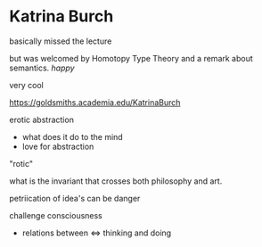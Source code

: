 # Katrina Burch

basically missed the lecture

but was welcomed by Homotopy Type Theory and a remark about
semantics. *happy*

very cool

https://goldsmiths.academia.edu/KatrinaBurch

erotic abstraction

- what does it do to the mind
- love for abstraction

"rotic"


what is the invariant that crosses both philosophy and art.

petriication of idea's can be danger

challenge consciousness

- relations between <=> thinking and doing
